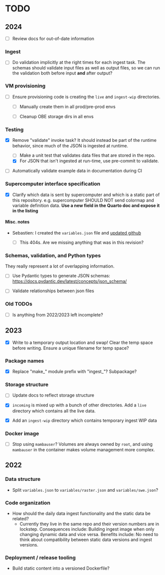 # TODO

## 2024

- [ ] Review docs for out-of-date information


### Ingest

- [ ] Do validation implicitly at the right times for each ingest task. The schemas
      should validate input files as well as output files, so we can run the validation
      both before input **and** after output?


### VM provisioning

- [ ] Ensure provisioning code is creating the `live` and `ingest-wip` directories.
    - [ ] Manually create them in all prod/pre-prod envs
    - [ ] Cleanup OBE storage dirs in all envs


### Testing

- [x] Remove "validate" invoke task? It should instead be part of the runtime behavior,
      since much of the JSON is ingested at runtime.
    - [ ] Make a unit test that validates data files that are stored in the repo.
    - [x] For JSON that isn't ingested at run-time, use pre-commit to validate.
- [ ] Automatically validate example data in documentation during CI


### Supercomputer interface specification

- [x] Clarify which data is sent by supercomputer and which is a static part of this
      repository. e.g. supercomputer SHOULD NOT send colormap and variable definition
      data. **Use a new field in the Quarto doc and expose it in the listing**


#### Misc. notes

* Sebastien: I created the `variables.json` file and
  [updated github](https://github.com/nsidc/snow-today-webapp-server/blob/region-data-draft-spec-1/doc/interfaces/supercomputer_data/drafts/20231026_variables/variables.json)
    - [ ] This 404s. Are we missing anything that was in this revision?


### Schemas, validation, and Python types

They really represent a lot of overlapping information.

- [ ] Use Pydantic types to generate JSON schemas:
      <https://docs.pydantic.dev/latest/concepts/json_schema/>
- [ ] Validate relationships between json files


### Old TODOs

- [ ] Is anything from 2022/2023 left incomplete?


## 2023

- [x] Write to a temporary output location and swap! Clear the temp space before
      writing. Ensure a unique filename for temp space?


### Package names

- [x] Replace "make_" module prefix with "ingest_"? Subpackage?


### Storage structure

- [ ] Update docs to reflect storage structure
- [x] `incoming` is mixed up with a bunch of other directories. Add a `live` directory
      which contains all the live data.
- [x] Add an `ingest-wip` directory which contains temporary ingest WIP data


### Docker image

- [ ] Stop using `mambauser`? Volumes are always owned by `root`, and using `mambauser`
    in the container makes volume management more complex.


## 2022

### Data structure

* Split `variables.json` to `variables/raster.json` and `variables/swe.json`?


### Code organization

* How should the daily data ingest functionality and the static data be related?
  * Currently they live in the same repo and their version numbers are in lockstep.
    Consequences include: Building ingest image when only changing dynamic data and
    vice versa. Benefits include: No need to think about compatibility between static
    data versions and ingest versions.


### Deployment / release tooling

* Build static content into a versioned Dockerfile?
